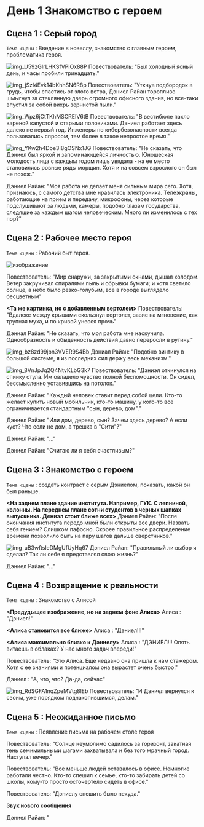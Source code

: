 # День 1 Знакомство с героем
## Сцена 1 : Серый город

`Тема сцены` : Введение в новеллу, знакомство с главным героем, проблематика героя.

![img_U59zGIrLHKSfVPIOx88P](https://github.com/Yarik7Fedorov/NovellaUrfu/assets/92790655/80e9f111-fbe5-419d-8679-93e755f9fa11)
Повествователь: "Был холодный ясный день, и часы пробили тринадцать."

![img_jSzl4Evk14bKhhSN6R8p](https://github.com/Yarik7Fedorov/NovellaUrfu/assets/92790655/8de7a3d4-be67-4f6f-917d-e66f5ec81e7e)
Повествователь: "Уткнув подбородок в грудь, чтобы спастись от злого ветра, Дэниел Райан торопливо шмыгнул за стеклянную дверь огромного офисного здания, но все-таки впустил за собой вихрь зернистой пыли."

![img_Wpz6jCtTKhMSCREIV6tB](https://github.com/Yarik7Fedorov/NovellaUrfu/assets/92790655/15a35a6a-7ca5-47e4-b328-1c7ed26a31a2)
Повествователь: "В вестибюле пахло вареной капустой и старыми половиками. Дэниел работает здесь далеко не первый год. Инженеры по кибербезопасности всегда пользовались спросом, тем более в такое непростое время."

![img_YKw2h4Dbe3I8gOSNx1JG](https://github.com/Yarik7Fedorov/NovellaUrfu/assets/92790655/4b798611-61f9-470d-9923-535aadc2d736)
Повествователь: "Не сказать, что Дэниел был яркой и запоминающейся личностью. Юношеская молодость лица с каждым годом лишь увядала - на ее место становились ровные ряды морщин. Хотя и на совсем взрослого он был не похож."

Дэниел Райан: "Моя работа не делает меня сильным мира сего. Хотя, признаюсь, с самого детства мне нравилась электроника. Телеэкраны, работающие на прием и передачу, микрофоны, через которые подслушивают за людьми, камеры, подобно глазам государства, следящие за каждым шагом человеческим. Много ли изменилось с тех пор?"

## Сцена 2 : Рабочее место героя
`Тема сцены` : Рабочий быт героя.

![изображение](https://github.com/Yarik7Fedorov/NovellaUrfu/assets/92790655/466cd810-5da9-4399-9f78-0139df317b65)

Повествователь: "Мир снаружи, за закрытыми окнами, дышал холодом. Ветер закручивал спиралями пыль и обрывки бумаги; и хотя светило солнце, а небо было резко-голубым, все в городе выглядело бесцветным"

**<Та же картинка, но с добавленным вертолем>**
Повествователь: "Вдалеке между крышами скользнул вертолет, завис на мгновение, как трупная муха, и по кривой унесся прочь"

Дэниал Райан: "Не сказать, что моя работа мне наскучила. Однообразность и обыденность действий давно переросли в рутину."

![img_bz8zd99jpn3VVER9S4Bb](https://github.com/Yarik7Fedorov/NovellaUrfu/assets/92790655/ad4bfe15-5763-4575-a681-bf69dc3e8392)
Дэниал Райан: "Подобно винтику в большой системе, я из последних сил держу весь механизм."

![img_8VnJpJq2Q4NtvKLbG3k7](https://github.com/Yarik7Fedorov/NovellaUrfu/assets/92790655/e1e162ef-b5f1-48d5-9d73-0b92b3ed94dd)
Повествователь: "Дэниэл откинулся на спинку стула. Им овладело чувство полной беспомощности. Он сидел, бессмысленно уставившись на потолок."

Дэниел Райан: "Каждый человек ставит перед собой цели. Кто-то желает купить новый мобильник, кто-то машину, у кого-то все ограничивается стандартным "сын, дерево, дом"."

Дэниел Райан: "Или дом, дерево, сын? Зачем здесь дерево? А если куст? Что если не дом, а трешка в "Сити"?"

Дэниел Райан: "..."

Дэниел Райан: "Считаю ли я себя счастливым?"

## Сцена 3 : Знакомство с героем 
`Тема сцены` : создать контраст с серым Дэниелом, показать, какой он был раньше.

**<На заднем плане здание института. Например, ГУК. С лепниной, колонны. На переднем плане сотни студентов в черных шапках выпускника. Дениэл стоит ближе всех>**
Дэниел Райан: "После окончания института передо мной были открыты все двери. Назвать себя гением? Слишком пафосно. Скорее правильное распределение времени позволило быть на пару шагов дальше сверстников."

![img_uB3wftsleDMgUfUyHq67](https://github.com/Yarik7Fedorov/NovellaUrfu/assets/92790655/df55a5e1-2cd6-4cf0-ba98-c75f50a1bcf3)
Дэниел Райан: "Правильный ли выбор я сделал? Так ли себе я представлял свою жизнь?"

Дэниел Райан: "..."

## Сцена 4 : Возвращение к реальности

`Тема сцены` : Знакомство с Алисой

**<Предудыщее изображение, но на заднем фоне Алиса>**
Алиса : "Дэниел!"

**<Алиса становится все ближе>**
Алиса : "Дэниел!!!"

**<Алиса максимально близко к Дэниелу>**
Алиса : "ДЭНИЕЛ!!! Опять витаешь в облаках? У нас много задач впереди!"

Повествователь: "Это Алиса. Еще недавно она пришла к нам стажером. Хотя с ее знаниями и потенциалом она вырастет очень быстро."

Дэниел : "А, что, что? Да-да, сейчас"

![img_RdSGFA1nqZpeMVtg8lEb](https://github.com/Yarik7Fedorov/NovellaUrfu/assets/92790655/4d029d1f-6c13-467f-ad4b-5f3259305bde)
Повествователь: "И Дэниел вернулся к своим, уже порядком поднакопившимся, делам."

## Сцена 5 : Неожиданное письмо

`Тема сцены` : Появление письма на рабочем столе героя

Повествователь: "Солнце неумолимо садилось за горизонт, закатная тень семимильными шагами захватывала и без того мрачный город. Наступал вечер."

Повествователь: "Все меньше людей оставалось в офисе. Немногие работали честно. Кто-то спешил к семье, кто-то забирать детей со школы, кому-то просто осточертело сидеть в офисе."

Повествователь: "Дэниелу спешить было некуда."

**Звук нового сообщения**

Дэниел Райан: "

